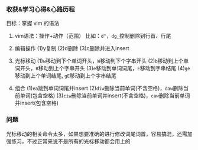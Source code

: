 ### 收获&学习心得&心路历程

目标：掌握 vim 的语法

1. vim语法：操作+动作（范围）
比如：`d^`，`dg_`控制删除到行首、行尾

2. 编辑操作
  (1)y复制
  (2)d删除
  (3)c删除并进入insert

3. 光标移动
  (1)`w`移动到下个单词开头，`W`移动到下个字串开头
  (2)`b`移动到上个单词开头，`B`移动到上个字串开头
  (3)`e`移动到单词词尾，`E`移动到字串结尾
  (4)`ge`移动到上个单词结尾, `gE`移动到上个字串结尾

4. 组合
  (1)`ea`跳到单词词尾并insert
  (2)`diw`删除当前单词(不含空格)，`daw`删除当前单词(包含空格)
  (3)`ciw`删除当前单词并insert(不含空格)，`caw`删除当前单词并insert(包含空格)
  
### 问题

光标移动的相关命令太多，如果想要准确的进行修改词尾词首，容易搞混，还需加强练习，不过正常来说不是所有的光标移动都会用上的
